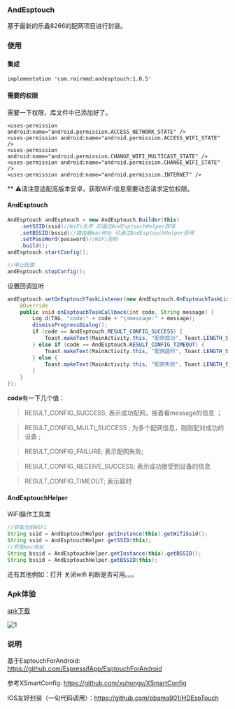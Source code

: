 ### AndEsptouch
基于最新的乐鑫8266的配网项目进行封装。
### 使用

#### 集成
```
implementation 'com.rairmmd:andesptouch:1.0.5'
```
#### 需要的权限
需要一下权限，库文件中已添加好了。
```
<uses-permission android:name="android.permission.ACCESS_NETWORK_STATE" />
<uses-permission android:name="android.permission.ACCESS_WIFI_STATE" />
<uses-permission android:name="android.permission.CHANGE_WIFI_MULTICAST_STATE" />
<uses-permission android:name="android.permission.CHANGE_WIFI_STATE" />
<uses-permission android:name="android.permission.INTERNET" />
```
** ⚠️请注意适配高版本安卓，获取WiFi信息需要动态请求定位权限。

#### AndEsptouch
```java
AndEsptouch andEsptouch = new AndEsptouch.Builder(this)
    .setSSID(ssid)//WiFi名字 可通过AndEsptouchHelper获得
    .setBSSID(bssid)//路由器mac地址 可通过AndEsptouchHelper获得
    .setPassWord(password)//WiFi密码
    .build();
andEsptouch.startConfig();

//停止配置
andEsptouch.stopConfig();
```
设置回调监听
```java
andEsptouch.setOnEsptouchTaskListener(new AndEsptouch.OnEsptouchTaskListener() {
    @Override
    public void onEsptouchTaskCallback(int code, String message) {
        Log.d(TAG, "code:" + code + "\nmessage:" + message);
        dismissProgressDialog();
        if (code == AndEsptouch.RESULT_CONFIG_SUCCESS) {
            Toast.makeText(MainActivity.this, "配网成功", Toast.LENGTH_SHORT).show();
        } else if (code == AndEsptouch.RESULT_CONFIG_TIMEOUT) {
            Toast.makeText(MainActivity.this, "配网超时", Toast.LENGTH_SHORT).show();
        } else {
            Toast.makeText(MainActivity.this, "配网失败", Toast.LENGTH_SHORT).show();
        }
    }
});
```
**code**有一下几个值：
>RESULT_CONFIG_SUCCESS; 表示成功配网，接着看message的信息 ；

>RESULT_CONFIG_MULTI_SUCCESS ; 为多个配网信息，刚刚配对成功的设备 ;

>RESULT_CONFIG_FAILURE; 表示配网失败;

>RESULT_CONFIG_RECEIVE_SUCCESS; 表示成功接受到设备的信息

>RESULT_CONFIG_TIMEOUT; 表示超时

#### AndEsptouchHelper
WiFi操作工具类
```java
//获取当前WiFi
String ssid = AndEsptouchHelper.getInstance(this).getWifiSsid();
String ssid = AndEsptouchHelper.getSSID(this);
//获取mac地址
String bssid = AndEsptouchHelper.getInstance(this).getBSSID();
String bssid = AndEsptouchHelper.getBSSID(this);
```
还有其他例如：打开 关闭wifi  判断是否可用。。。

### Apk体验
[apk下载](https://github.com/Rairmmd/AndEsptouch/raw/master/app/release/app-release.apk)

![1]
### 说明
基于EsptouchForAndroid: https://github.com/EspressifApp/EsptouchForAndroid

参考XSmartConfig: https://github.com/xuhongv/XSmartConfig

IOS友好封装（一句代码调用）：https://github.com/obama901/HDEspTouch

[1]:https://s1.ax1x.com/2018/06/27/PPbQfJ.png

